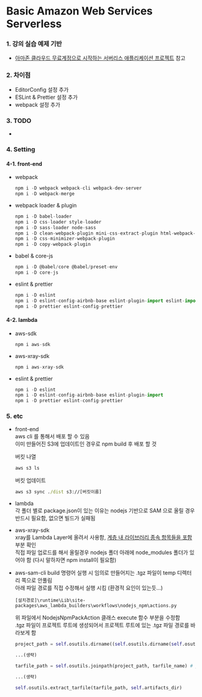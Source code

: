 # Basic Amazon Web Services Serverless

### 1. 강의 실습 예제 기반

- [아마존 클라우드 무료계정으로 시작하는 서버리스 애플리케이션 프로젝트](https://www.inflearn.com/course/AWS-%EC%84%9C%EB%B2%84%EB%A6%AC%EC%8A%A4-%EC%9B%B9%EC%95%B1# "아마존 클라우드 무료계정으로 시작하는 서버리스 애플리케이션 프로젝트") 참고

### 2. 차이점

- EditorConfig 설정 추가
- ESLint & Prettier 설정 추가
- webpack 설정 추가

### 3. TODO

-

### 4. Setting

#### 4-1. front-end

- webpack

  ```javascript
  npm i -D webpack webpack-cli webpack-dev-server
  npm i -D webpack-merge
  ```

- webpack loader & plugin

  ```javascript
  npm i -D babel-loader
  npm i -D css-loader style-loader
  npm i -D sass-loader node-sass
  npm i -D clean-webpack-plugin mini-css-extract-plugin html-webpack-plugin
  npm i -D css-minimizer-webpack-plugin
  npm i -D copy-webpack-plugin
  ```

- babel & core-js

  ```javascript
  npm i -D @babel/core @babel/preset-env
  npm i -D core-js
  ```

- eslint & prettier

  ```javascript
  npm i -D eslint
  npm i -D eslint-config-airbnb-base eslint-plugin-import eslint-import-resolver-alias
  npm i -D prettier eslint-config-prettier
  ```

#### 4-2. lambda

- aws-sdk

  ```javascript
  npm i aws-sdk
  ```

- aws-xray-sdk

  ```javascript
  npm i aws-xray-sdk
  ```

- eslint & prettier

  ```javascript
  npm i -D eslint
  npm i -D eslint-config-airbnb-base eslint-plugin-import
  npm i -D prettier eslint-config-prettier
  ```

### 5. etc

- front-end  
  aws cli 를 통해서 배포 할 수 있음  
  이미 만들어진 S3에 업데이트인 경우로 npm build 후 배포 할 것

  버킷 나열

  ```cmd
  aws s3 ls
  ```

  버킷 업데이트

  ```cmd
  aws s3 sync ./dist s3://[버킷이름]
  ```

- lambda  
  각 폴더 별로 package.json이 있는 이유는 nodejs 기반으로 SAM 으로 올릴 경우 반드시 필요함, 없으면 빌드가 실패됨

- aws-xray-sdk  
  xray를 Lambda Layer에 올려서 사용함, [계층 내 라이브러리 종속 항목들을 포함](https://docs.aws.amazon.com/ko_kr/lambda/latest/dg/configuration-layers.html) 부분 확인  
  직접 파일 업로드를 해서 올릴경우 nodejs 폴더 아래에 node_modules 폴더가 있어야 함 (다시 말하자면 npm install이 필요함)

- aws-sam-cli
  build 명령어 실행 시 임의로 만들어지는 .tgz 파일이 temp 디렉터리 쪽으로 안풀림  
  아래 파일 경로를 직접 수정해서 실행 시킴 (환경적 요인이 있는듯...)

  ```console
  [설치경로]\runtime\Lib\site-packages\aws_lambda_builders\workflows\nodejs_npm\actions.py
  ```

  위 파일에서 NodejsNpmPackAction 클래스 execute 함수 부분을 수정함  
  .tgz 파일이 프로젝트 루트에 생성되어서 프로젝트 루트에 있는 .tgz 파일 경로를 바라보게 함

  ```python
  project_path = self.osutils.dirname((self.osutils.dirname(self.osutils.dirname(self.manifest_path)))) # 이 부분 추가

  ...(생략)

  tarfile_path = self.osutils.joinpath(project_path, tarfile_name) # project_path를 바라보게 수정

  ...(생략)

  self.osutils.extract_tarfile(tarfile_path, self.artifacts_dir)
  ```
